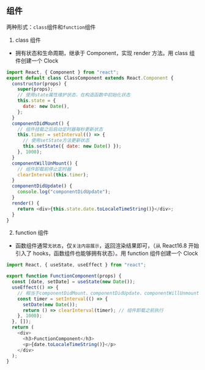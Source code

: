 ## 组件

两种形式：`class`组件和`function`组件

1. class 组件

- 拥有状态和生命周期，继承于 Component，实现 render 方法。用 class 组件创建一个 Clock

```javascript
import React, { Component } from "react";
export default class ClassComponent extends React.Component {
  constructor(props) {
    super(props);
    // 使用state属性维护状态，在构造函数中初始化状态
    this.state = {
      date: new Date(),
    };
  }
  componentDidMount() {
    // 组件挂载之后启动定时器每秒更新状态
    this.timer = setInterval(() => {
      // 使用setState方法更新状态
      this.setState({ date: new Date() });
    }, 1000);
  }
  componentWillUnMount() {
    // 组件卸载前停止定时器
    clearInterval(this.timer);
  }
  componentDidUpdate() {
    console.log("componentDidUpdate");
  }
  render() {
    return <div>{this.state.date.toLocaleTimeString()}</div>;
  }
}
```

2. function 组件

- 函数组件通常`无状态`，仅`关注内容展示`，返回渲染结果即可，（从 React16.8 开始引入了 hooks，函数组件也能够拥有状态）。用 function 组件创建一个 Clock

```javascript
import React, { useState, useEffect } from "react";

export function FunctionComponent(props) {
  const [date, setDate] = useState(new Date());
  useEffect(() => {
    // 相当于componentDidMount、componentDidUpdate、componentWillUnmount的集合
    const timer = setInterval(() => {
      setDate(new Date());
      return () => clearInterval(timer); // 组件卸载之前执行
    }, 1000);
  }, []);
  return (
    <div>
      <h3>FunctionComponent</h3>
      <p>{date.toLocaleTimeString()}</p>
    </div>
  );
}
```
